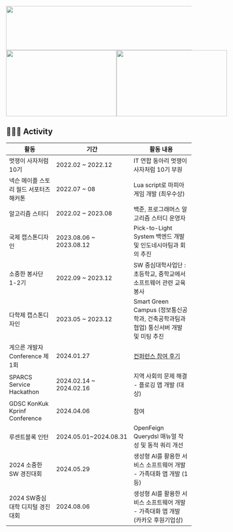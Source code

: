 

<a href="https://github.com/devxb/gitanimals">
  <img
    src="https://render.gitanimals.org/lines/suri-pu-bi?pet-id=651787555878207061"
    width="1000"
    height="120"
  />
</a>

<div style="display: flex; justify-content: space-between; align-items: center;">
  <a href="https://github.com/devxb/gitanimals">
    <img
      src="https://render.gitanimals.org/farms/suri-pu-bi"
      width="300"
      height="180"
    />
  </a>
  <a href="https://solved.ac/ymg0987/">
    <img
      src="http://mazassumnida.wtf/api/v2/generate_badge?boj=ymg0987"
      width="300"
      height="180"
    />
  </a>
</div>



## 🏄🏻‍♀️ Activity 
|활동|기간|활동 내용|
|------|---|-----|
|멋쟁이 사자처럼 10기|2022.02 ~ 2022.12|IT 연합 동아리 멋쟁이 사자처럼 10기 부원|
|넥슨 메이플 스토리 월드 서포터즈 해커톤|2022.07 ~ 08|Lua script로 마피아 게임 개발 (최우수상)|
|알고리즘 스터디|2022.02 ~ 2023.08|백준, 프로그래머스 알고리즘 스터디 운영자|
|국제 캡스톤디자인|2023.08.06 ~ 2023.08.12|Pick-to-Light System 백엔드 개발 및 인도네시아팀과 회의 추진| 
|소중한 봉사단 1-2기 |2022.09 ~ 2023.12| SW 중심대학사업단 : 초등학교, 중학교에서 소프트웨어 관련 교육봉사 |
|다학제 캡스톤디자인|2023.05 ~ 2023.12|Smart Green Campus (정보통신공학과, 건축공학과팀과 협업) 통신서버 개발 및 미팅 추진|
|게으른 개발자 Conference 제 1회|2024.01.27|[컨퍼런스 참여 후기](https://velog.io/@kirise/%EA%B2%8C%EC%9C%BC%EB%A5%B8-%EA%B0%9C%EB%B0%9C%EC%9E%90-%EC%BB%A8%ED%8D%BC%EB%9F%B0%EC%8A%A4-%ED%9B%84%EA%B8%B0) |
|SPARCS Service Hackathon|2024.02.14 ~ 2024.02.16 | 지역 사회의 문제 해결 - 플로깅 앱 개발 (대상) |
|GDSC KonKuk Kprinf Conference|2024.04.06|참여|
|루센트블록 인턴|2024.05.01~2024.08.31|OpenFeign Querydsl 매뉴얼 작성 및 동적 쿼리 개선|
|2024 소중한 SW 경진대회| 2024.05.29 | 생성형 AI를 활용한 서비스 소프트웨어 개발 - 가족대화 앱 개발 (1등)|
|2024 SW중심대학 디지털 경진대회| 2024.08.06 | 생성형 AI를 활용한 서비스 소프트웨어 개발 - 가족대화 앱 개발 (카카오 후원기업상)




